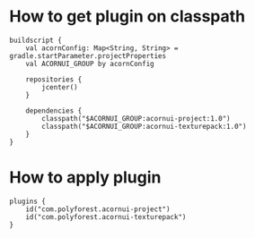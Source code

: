 # How to get plugin on classpath
```
buildscript {
	val acornConfig: Map<String, String> = gradle.startParameter.projectProperties
	val ACORNUI_GROUP by acornConfig

	repositories {
		jcenter()
	}

	dependencies {
		classpath("$ACORNUI_GROUP:acornui-project:1.0")
		classpath("$ACORNUI_GROUP:acornui-texturepack:1.0")
	}
}
```

# How to apply plugin
```
plugins {
	id("com.polyforest.acornui-project")
	id("com.polyforest.acornui-texturepack")
}
```
